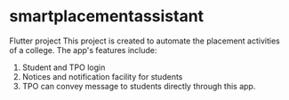 # smartplacementassistant
Flutter project
This project is created to automate the placement activities of a college.
The app's features include:
1. Student and TPO login
2. Notices and notification facility for students
3. TPO can convey message to students directly through this app.
